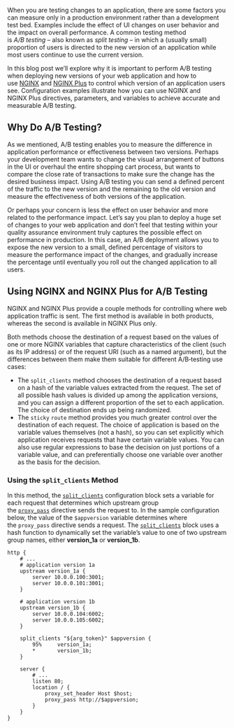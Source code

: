 When you are testing changes to an application, there are some factors you can measure only in a production environment rather than a development test bed. Examples include the effect of UI changes on user behavior and the impact on overall performance. A common testing method is *A/B testing* – also known as *split testing* – in which a (usually small) proportion of users is directed to the new version of an application while most users continue to use the current version.

In this blog post we’ll explore why it is important to perform A/B testing when deploying new versions of your web application and how to use [NGINX](https://nginx.org/en) and [NGINX Plus](https://www.nginx.com/products/nginx/) to control which version of an application users see. Configuration examples illustrate how you can use NGINX and NGINX Plus directives, parameters, and variables to achieve accurate and measurable A/B testing.

## Why Do A/B Testing?[](https://www.nginx.com/blog/performing-a-b-testing-nginx-plus/#Why-Do-A/B&nbsp;Testing)

As we mentioned, A/B testing enables you to measure the difference in application performance or effectiveness between two versions. Perhaps your development team wants to change the visual arrangement of buttons in the UI or overhaul the entire shopping cart process, but wants to compare the close rate of transactions to make sure the change has the desired business impact. Using A/B testing you can send a defined percent of the traffic to the new version and the remaining to the old version and measure the effectiveness of both versions of the application.

Or perhaps your concern is less the effect on user behavior and more related to the performance impact. Let’s say you plan to deploy a huge set of changes to your web application and don’t feel that testing within your quality assurance environment truly captures the possible effect on performance in production. In this case, an A/B deployment allows you to expose the new version to a small, defined percentage of visitors to measure the performance impact of the changes, and gradually increase the percentage until eventually you roll out the changed application to all users.

## Using NGINX and NGINX Plus for A/B Testing[](https://www.nginx.com/blog/performing-a-b-testing-nginx-plus/#Using-NGINX-and-NGINX&nbsp;Plus-for-A/B&nbsp;Testing)

NGINX and NGINX Plus provide a couple methods for controlling where web application traffic is sent. The first method is available in both products, whereas the second is available in NGINX Plus only.

Both methods choose the destination of a request based on the values of one or more NGINX variables that capture characteristics of the client (such as its IP address) or of the request URI (such as a named argument), but the differences between them make them suitable for different A/B‑testing use cases:

*   The `split_clients` method chooses the destination of a request based on a hash of the variable values extracted from the request. The set of all possible hash values is divided up among the application versions, and you can assign a different proportion of the set to each application. The choice of destination ends up being randomized.
*   The `sticky` `route` method provides you much greater control over the destination of each request. The choice of application is based on the variable values themselves (not a hash), so you can set explicitly which application receives requests that have certain variable values. You can also use regular expressions to base the decision on just portions of a variable value, and can preferentially choose one variable over another as the basis for the decision.

### Using the `split_clients` Method

In this method, the [`split_clients`](https://nginx.org/en/docs/http/ngx_http_split_clients_module.html#split_clients) configuration block sets a variable for each request that determines which upstream group the [`proxy_pass`](https://nginx.org/en/docs/http/ngx_http_proxy_module.html#proxy_pass) directive sends the request to. In the sample configuration below, the value of the `$appversion` variable determines where the `proxy_pass` directive sends a request. The [`split_clients`](https://nginx.org/en/docs/http/ngx_http_split_clients_module.html#split_clients) block uses a hash function to dynamically set the variable’s value to one of two upstream group names, either **version_1a** or **version_1b**.

```
http {
    # ...
    # application version 1a 
    upstream version_1a {
        server 10.0.0.100:3001;
        server 10.0.0.101:3001;
    }

    # application version 1b
    upstream version_1b {
        server 10.0.0.104:6002;
        server 10.0.0.105:6002;
    }

    split_clients "${arg_token}" $appversion {
        95%     version_1a;
        *       version_1b;
    }

    server {
        # ...
        listen 80;
        location / {
            proxy_set_header Host $host;
            proxy_pass http://$appversion;
        }
    }
}
```
